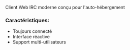 Client Web IRC moderne conçu pour l'auto-hébergement

### Caractéristiques:

- Toujours connecté
- Interface réactive
- Support multi-utilisateurs 